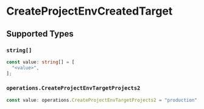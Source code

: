 # CreateProjectEnvCreatedTarget


## Supported Types

### `string[]`

```typescript
const value: string[] = [
  "<value>",
];
```

### `operations.CreateProjectEnvTargetProjects2`

```typescript
const value: operations.CreateProjectEnvTargetProjects2 = "production";
```

